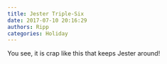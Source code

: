 ```yaml
---
title: Jester Triple-Six
date: 2017-07-10 20:16:29
authors: Ripp
categories: Holiday
---
```


 You see, it is crap like this that keeps Jester around!